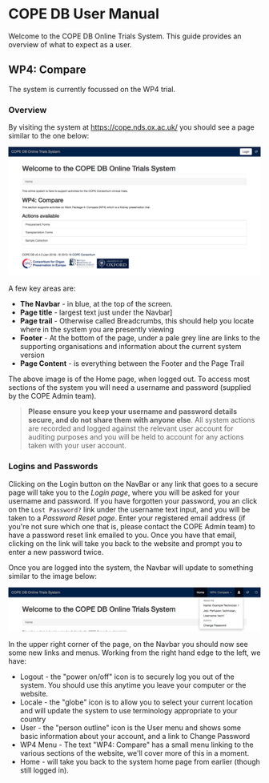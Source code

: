 # COPE DB User Manual

Welcome to the COPE DB Online Trials System. This guide provides an overview of what to expect as a user.

## WP4: Compare

The system is currently focussed on the WP4 trial.

### Overview
By visiting the system at https://cope.nds.ox.ac.uk/ you should see a page similar to the one below:

![Screenshot of the home page](static/screen_index.png)

A few key areas are:

* **The Navbar** - in blue, at the top of the screen. 
* **Page title** - largest text just under the Navbar]
* **Page trail** - Otherwise called Breadcrumbs, this should help you locate where in the system you are presently viewing
* **Footer** - At the bottom of the page, under a pale grey line are links to the supporting organisations and information about the current system version
* **Page Content** - is everything between the Footer and the Page Trail

The above image is of the Home page, when logged out. To access most sections of the system you will need a username and password (supplied by the COPE Admin team). 

> **Please ensure you keep your username and password details secure, and do not share them with anyone else**. All system actions are recorded and logged against the relevant user account for auditing purposes and you will be held to account for any actions taken with your user account.

### Logins and Passwords

Clicking on the Login button on the NavBar or any link that goes to a secure page will take you to the *Login page*, where you will be asked for your username and password. If you have forgotten your password, you an click on the `Lost Password?` link under the username text input, and you will be taken to a *Password Reset page*. Enter your registered email address (if you're not sure which one that is, please contact the COPE Admin team) to have a password reset link emailed to you. Once you have that email, clicking on the link will take you back to the website and prompt you to enter a new password twice.

Once you are logged into the system, the Navbar will update to something similar to the image below:

![Navbar with user menu on display](static/screen_index_loggedin.png)

In the upper right corner of the page, on the Navbar you should now see some new links and menus. Working from the right hand edge to the left, we have:

* Logout - the "power on/off" icon is to securely log you out of the system. You should use this anytime you leave your computer or the website.
* Locale - the "globe" icon is to allow you to select your current location and will update the system to use terminology appropriate to your country
* User - the "person outline" icon is the User menu and shows some basic information about your account, and a link to Change Password
* WP4 Menu - The text "WP4: Compare" has a small menu linking to the various sections of the website, we'll cover more of this in a moment.
* Home - will take you back to the system home page from earlier (though still logged in).

